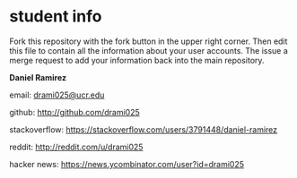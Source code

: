 # student info

Fork this repository with the fork button in the upper right corner.  Then edit this file to contain all the information about your user accounts.  The issue a merge request to add your information back into the main repository.

**Daniel Ramirez**

email: drami025@ucr.edu 

github: http://github.com/drami025

stackoverflow: https://stackoverflow.com/users/3791448/daniel-ramirez

reddit: http://reddit.com/u/drami025

hacker news: https://news.ycombinator.com/user?id=drami025
